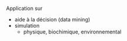 Application sur 
- aide à la décision (data mining)
- simulation
	- physique, biochimique, environnemental
